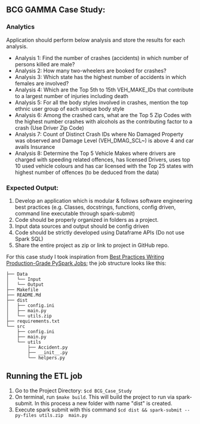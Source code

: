 ## BCG GAMMA Case Study:

### Analytics
Application should perform below analysis and store the results for each analysis.
* Analysis 1: Find the number of crashes (accidents) in which number of persons killed are male?
* Analysis 2: How many two-wheelers are booked for crashes? 
* Analysis 3: Which state has the highest number of accidents in which females are involved? 
* Analysis 4: Which are the Top 5th to 15th VEH_MAKE_IDs that contribute to a largest number of injuries including death
* Analysis 5: For all the body styles involved in crashes, mention the top ethnic user group of each unique body style  
* Analysis 6: Among the crashed cars, what are the Top 5 Zip Codes with the highest number crashes with alcohols as the contributing factor to a crash (Use Driver Zip Code)
* Analysis 7: Count of Distinct Crash IDs where No Damaged Property was observed and Damage Level (VEH_DMAG_SCL~) is above 4 and car avails Insurance
* Analysis 8: Determine the Top 5 Vehicle Makes where drivers are charged with speeding related offences, has licensed Drivers, uses top 10 used vehicle colours and has car licensed with the Top 25 states with highest number of offences (to be deduced from the data)

### Expected Output:
1. Develop an application which is modular & follows software engineering best practices (e.g. Classes, docstrings, functions, config driven, command line executable through spark-submit)
2. Code should be properly organized in folders as a project.
3. Input data sources and output should be config driven
4. Code should be strictly developed using Dataframe APIs (Do not use Spark SQL)
5. Share the entire project as zip or link to project in GitHub repo.

For this case study I took inspiration from [Best Practices Writing Production-Grade PySpark Jobs](https://developerzen.com/best-practices-writing-production-grade-pyspark-jobs-cb688ac4d20f); the job structure looks like this:

```.
├── Data
│   └── Input
│   └── Output    
├── Makefile
├── README.Md
├── dist
│   ├── config.ini
│   ├── main.py
│   └── utils.zip
├── requirements.txt
└── src
    ├── config.ini
    ├── main.py
    └── utils
        ├── Accident.py
        ├── __init__.py
        └── helpers.py
```    

## Running the ETL job
1. Go to the Project Directory: `$cd BCG_Case_Study`
2. On terminal, run `$make build`. This will build the project to run via spark-submit. In this process a new folder with 
   name "dist" is created.
3. Execute spark submit with this command `$cd dist && spark-submit --py-files utils.zip  main.py
`